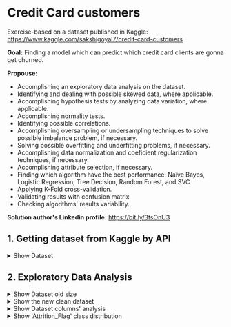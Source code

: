 # Credit Card customers

Exercise-based on a dataset published in Kaggle: https://www.kaggle.com/sakshigoyal7/credit-card-customers

**Goal:** Finding a model which can predict which credit card clients are gonna get churned.

**Propouse:**

 - Accomplishing an exploratory data analysis on the dataset.
 - Identifying and dealing with possible skewed data, where applicable.
 - Accomplishing hypothesis tests by analyzing data variation, where applicable.
 - Accomplishing normality tests.
 - Identifying possible correlations.
 - Accomplishing oversampling or undersampling techniques to solve possible imbalance problem, if necessary.
 - Solving possible overfitting and underfitting problems, if necessary.
 - Accomplishing data normalization and coeficient regularization techniques, if necessary.
 - Accomplishing attribute selection, if necessary.
 - Finding which algorithm have the best performance: Naïve Bayes, Logistic Regression, Tree Decision, Random Forest, and SVC
 - Applying K-Fold cross-validation.
 - Validating results with confusion matrix
 - Checking algorithms' results variability.

**Solution author's Linkedin profile:** https://bit.ly/3tsOnU3

## 1. Getting dataset from Kaggle by API

<details><summary>Show Dataset</summary>
<p align="center">
  <img src="https://github.com/TheVini/DataScience/blob/master/classification/credit_card_customers/src/Image_001.png" width="1050">
</p>
</details>

## 2. Exploratory Data Analysis

<details><summary>Show Dataset old size</summary>
<p align="center">
  <img src="https://github.com/TheVini/DataScience/blob/master/classification/credit_card_customers/src/Image_002.png" height="25">
</p>
</details>

<details><summary>Show the new clean dataset</summary>
 <ul>
<li> According to this dataset author on Kaggle, two last columns must be deleted. New size: 10127 x 21.
</ul>
<p align="center">
  <img src="https://github.com/TheVini/DataScience/blob/master/classification/credit_card_customers/src/Image_003.png" width="1050">
</p>
</details>

<details><summary>Show Dataset columns' analysis</summary>
<ul>
<li> Upper image shows that by getting "non-null" results, it proves that there is no null data, so there is no need to delete elements/columns or to add data by interpolation.
<li> Upper image shows that between explicative variables, there are some qualitative variables ("object" type), quantiative ones - discrete (most of them of "int64" type) and continuous (most of them of "float64"). After a deep analysis, it was noted that some variables could have their type converted from "int64" to "float64", for this context - "Total_Trans_Amt" (Total Transaction Amount) and "Total_Revolving_Bal" (Total Revolving Balance on the Credit Card). Because they represent the sum of continuous values.
<li> In the lower image, it was noticed it is necessary to apply data normalization technique to some columns.
</ul>
<p align="center">
  <img src="https://github.com/TheVini/DataScience/blob/master/classification/credit_card_customers/src/Image_004.png" height="350">
  <img src="https://github.com/TheVini/DataScience/blob/master/classification/credit_card_customers/src/Image_005.png" height="200">
</p>
</details>

<details><summary>Show 'Attrition_Flag' class distribution</summary>
 <ul>
<li> The response variable, 'Attrition_Flag', is unbalanced between its classes - 'Attrited Customer' and 'Existing Customer'. Then, some undersampling or oversampling technique must be applied on dataset in order to remove elements or add some synthetic elements.
</ul>
<p align="center">
  <img src="https://github.com/TheVini/DataScience/blob/master/classification/credit_card_customers/src/Image_006.png" width="550">
</p>
</details>
